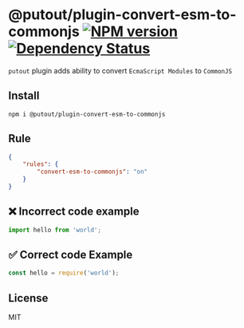 # @putout/plugin-convert-esm-to-commonjs [![NPM version][NPMIMGURL]][NPMURL] [![Dependency Status][DependencyStatusIMGURL]][DependencyStatusURL]

[NPMIMGURL]: https://img.shields.io/npm/v/@putout/plugin-convert-esm-to-commonjs.svg?style=flat&longCache=true
[NPMURL]: https://npmjs.org/package/@putout/plugin-convert-esm-to-commonjs"npm"
[DependencyStatusURL]: https://david-dm.org/coderaiser/putout?path=packages/plugin-convert-esm-to-commonjs
[DependencyStatusIMGURL]: https://david-dm.org/coderaiser/putout.svg?path=packages/plugin-convert-esm-to-commonjs

`putout` plugin adds ability to convert `EcmaScript Modules` to `CommonJS`

## Install

```
npm i @putout/plugin-convert-esm-to-commonjs
```

## Rule

```json
{
    "rules": {
        "convert-esm-to-commonjs": "on"
    }
}
```

## ❌ Incorrect code example

```js
import hello from 'world';
```

## ✅ Correct code Example

```js
const hello = require('world');
```

## License

MIT
